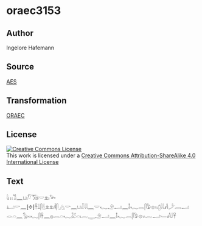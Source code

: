 # oraec3153

## Author

Ingelore Hafemann

## Source

[AES](https://github.com/simondschweitzer/aes)

## Transformation

[ORAEC](https://oraec.github.io/)

## License

<a rel="license" href="http://creativecommons.org/licenses/by-sa/4.0/"><img alt="Creative Commons License" style="border-width:0" src="https://i.creativecommons.org/l/by-sa/4.0/88x31.png" /></a><br />This work is licensed under a <a rel="license" href="http://creativecommons.org/licenses/by-sa/4.0/">Creative Commons Attribution-ShareAlike 4.0 International License</a>

## Text

𓇋𓏥𓀢𓈖𓂓𓏤𓎸𓃝𓎟𓁷𓏤𓅨<br>
𓂞𓎡𓈖[⯑]𓋹𓍑𓋴𓇮𓁷𓁷𓏤𓌞𓋴𓂻𓎡𓈖𓂓𓏤𓎿𓇋𓇋𓈖𓎟𓆑𓄂𓂝𓈖𓄤𓆑𓂋𓋴𓅱𓊖𓏭𓉺𓇋𓇋𓀻𓌳𓐙𓂝<br>
𓁹𓏏𓈖𓅭𓏤𓆑𓋴𓋹𓈖𓐍𓂋𓏏𓆑𓅷𓏏𓏤𓐛𓇾𓄂𓂝𓈖𓄤𓆑𓂋𓋴𓅱𓊖𓏭𓐛𓂝𓄑𓀻𓄙𓋹<br>
